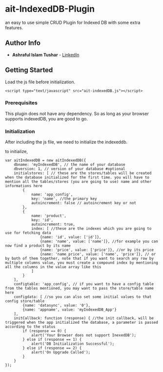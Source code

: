 # ait-IndexedDB-Plugin

an easy to use simple CRUD Plugin for Indexed DB with some extra features.

## Author Info

* **Ashraful Islam Tushar**  - [LinkedIn](https://www.linkedin.com/in/ashraful-islam-tushar/)

## Getting Started

Load the js file before initialization.

```
<script type="text/javascript" src="ait-indexedDB.js"></script>
```

### Prerequisites

This plugin does not have any dependency. So as long as your browser supports indexedDB, you are good to go.

### Initialization

After including the js file, we need to initialize the indexeddb.

to initialize,

```
var aitIndexedDB = new aitIndexedDB({
    dbname: 'myIndexedDB', // the name of your database 
    dbversion: 1, // version of your database #optional
    initialstores: [ // these are the stores/tables will be created when the database initialized for the first time. you will have to mention all the tables/stores (you are going to use) name and other informations here
        {
            name: 'app_config',
            key: 'name', //the primary key
            autoincrement: false // autoincrement key or not
        },
        {
            name: 'product',
            key: 'id',
            autoincrement: true,
            index: [ //these are the indexes which you are going to use for fetching data
                {name: 'id', value: ['id']},
                {name: 'name', value: ['name']}, //for example you can now find a product by its name
                {name: 'price', value: ['price']}, //or by its price
                {name: 'name_price', value: ['name', 'price']}, // or by both of them together, note that if you want to search any row by multiple columns value, you must create a compound index by mentioning all the columns in the value array like this
            ]
        }
    ],
    configtable: 'app_config', // if you want to have a config table from the tables mentioned, you may want to pass the store/table name here
    configdata: [ //so you can also set some initial values to that config store/table 
        {name: 'datasync', value: '0'},
        {name: 'appname', value: 'myIndexedDB_App'}
    ],
    initCallback: function (response) { //the init callback, will be triggered when the app initialized the database, a parameter is passed according to the status
        if (response == 0) {
            alert('Your Browser does not support InexedDB');
        } else if (response == 1) {
            alert('DB Initialization Successful');
        } else if (response == 2) {
            alert('On Upgrade Called');
        }
    }
});
```
